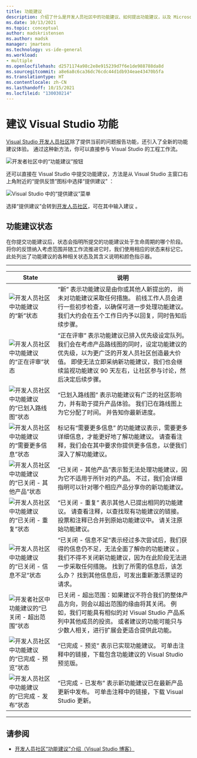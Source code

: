 ```yaml
---
title: 功能建议
description: 介绍了什么是开发人员社区中的功能建议、如何提出功能建议，以及 Microsoft 如何在 Visual Studio 路线图中采纳功能建议。
ms.date: 10/13/2021
ms.topic: conceptual
author: madskristensen
ms.author: madsk
manager: jmartens
ms.technology: vs-ide-general
ms.workload:
- multiple
ms.openlocfilehash: d2571174a98c2e8e915239d7f6e1de988788da8d
ms.sourcegitcommit: a8e6a8c6ca36dc76cdc44d1db934eae43470b5fa
ms.translationtype: HT
ms.contentlocale: zh-CN
ms.lasthandoff: 10/15/2021
ms.locfileid: "130030214"
---
```

# <a name="suggest-a-feature-for-visual-studio"></a>建议 Visual Studio 功能

[Visual Studio 开发人员社区](https://aka.ms/feedback/suggest?space=8)除了提供当前的问题报告功能，还引入了全新的功能建议体验。 通过这种新方法，你可以直接参与 Visual Studio 的工程工作流。

![开发者社区中的“功能建议”按钮](media/suggest-a-feature/suggest-feature-button.png)

还可以直接在 Visual Studio 中提交功能建议，方法是从 Visual Studio 主窗口右上角附近的“提供反馈”图标中选择“提供建议”   ：

![Visual Studio 中的“提供建议”菜单](media/suggest-a-feature/provide-suggestion.png)

选择“提供建议”会转到[开发人员社区](https://aka.ms/feedback/suggest?space=8)，可在其中输入建议  。

## <a name="suggestion-status"></a>功能建议状态

在你提交功能建议后，状态会指明所提交的功能建议处于生命周期的哪个阶段。 将你的反馈纳入考虑范围并随工作流推进它时，我们使用相应的状态来标记它。 此处列出了功能建议的各种相关状态及其含义说明和颜色指示器。

- - -
| **State** | **说明**                                                                                                         |
|-------------|-------------------------------------------------------------------------------------------------------------------------|
|  ![开发人员社区中功能建议的“新”状态](../ide/media/SuggestStates/New.jpg)          | “新”  表示功能建议是由你或其他人新提出的， 尚未对功能建议采取任何措施。 前线工作人员会进行一些初步检查，以确保可进一步处理功能建议。 我们大约会在五个工作日内予以回复，同时告知后续步骤。                    |
|  ![开发人员社区中功能建议的“正在评审”状态](../ide/media/SuggestStates/UnderReview.jpg)           | “正在评审”  表示功能建议已排入优先级设定队列。 我们会在考虑产品路线图的同时，设定功能建议的优先级，以为更广泛的开发人员社区创造最大价值。 即使无法立即采纳新功能建议，我们也会继续监视功能建议 90 天左右，让社区参与讨论，然后决定后续步骤。                    |
|  ![开发人员社区中功能建议的“已划入路线图”状态](../ide/media/SuggestStates/OnRoadmap.jpg)       | “已划入路线图”  表示功能建议有广泛的社区影响力，并有助于提升产品体验。 我们已在路线图上为它分配了时间。 并告知你最新进度。                   |
|  ![开发人员社区中功能建议的“需要更多信息”状态](../ide/media/SuggestStates/NeedMoreInfo.jpg)          | 标记有“需要更多信息”  的功能建议表示，需要更多详细信息，才能更好地了解功能建议。 请查看注释，我们会在其中要求你提供更多信息，以便我们深入了解功能建议。                    |
|  ![开发人员社区中功能建议的“已关闭 - 其他产品”状态](../ide/media/SuggestStates/ClosedOtherProduct.jpg)          | “已关闭 - 其他产品”表示暂无法处理功能建议，因为它不适用于所针对的产品。  不过，我们会详细指明可以针对哪个相应产品分享你的新功能建议。                    |
|  ![开发人员社区中功能建议的“已关闭 - 重复”状态](../ide/media/SuggestStates/ClosedDuplicate.jpg)          | “已关闭 - 重复”  表示其他人已提出相同的功能建议。 请查看注释，以查找现有功能建议的链接。 投票和注释已合并到原始功能建议中。 请关注原始功能建议。                    |
|  ![开发人员社区中功能建议的“已关闭 - 信息不足”状态](../ide/media/SuggestStates/ClosedNotEnoughInfo.jpg)          | “已关闭 - 信息不足”表示经过多次尝试后，我们获得的信息仍不足，无法全面了解你的功能建议  。 我们不得不关闭新功能建议，因为在此阶段无法进一步采取任何措施。 找到了所需的信息后，该怎么办？ 找到其他信息后，可发出重新激活票证的请求。                    |
|  ![开发者社区中功能建议的“已关闭 - 超出范围”状态](../ide/media/SuggestStates/closed-out-of-scope.png)           | 已关闭 - 超出范围：如果建议不符合我们的整体产品方向，则会以超出范围的缘由将其关闭。 例如，我们可能具有相似的对 Visual Studio 产品系列中其他成员的投资。 或者建议的功能可能只与少数人相关，进行扩展会更适合提供此功能。                    |
|  ![开发人员社区中功能建议的“已完成 - 预览”状态](../ide/media/SuggestStates/CompletedPreview.jpg)           | “已完成 - 预览”  表示已实现功能建议。 可单击注释中的链接，下载包含功能建议的 Visual Studio 预览版。                    |
|  ![开发人员社区中功能建议的“已完成 - 发布”状态](../ide/media/SuggestStates/CompletedRelease.jpg)           | “已完成 - 已发布”  表示新功能建议已在最新产品更新中发布。 可单击注释中的链接，下载 Visual Studio 更新。                        |

- - -

## <a name="see-also"></a>请参阅

- [开发人员社区“功能建议”介绍（Visual Studio 博客）](https://devblogs.microsoft.com/visualstudio/introducing-suggest-a-feature-in-developer-community/?utm_source=vs_developer_news&utm_medium=referral)
